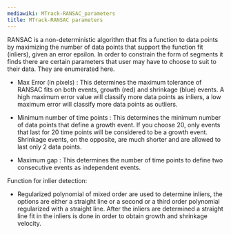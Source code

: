 ```yaml
---
mediawiki: MTrack-RANSAC_parameters
title: MTrack-RANSAC parameters
---
```


RANSAC is a non-deterministic algorithm that fits a function to data points by maximizing the number of data points that support the function fit (inliers), given an error epsilon. In order to constrain the form of segments it finds there are certain parameters that user may have to choose to suit to their data. They are enumerated here.

-   Max Error (in pixels) : This determines the maximum tolerance of RANSAC fits on both events, growth (red) and shrinkage (blue) events. A high maximum error value will classify more data points as inliers, a low maximum error will classify more data points as outliers.

<!-- -->

-   Minimum number of time points : This determines the minimum number of data points that define a growth event. If you choose 20, only events that last for 20 time points will be considered to be a growth event. Shrinkage events, on the opposite, are much shorter and are allowed to last only 2 data points.

<!-- -->

-   Maximum gap : This determines the number of time points to define two consecutive events as independent events.

Function for inlier detection:

-   Regularized polynomial of mixed order are used to determine inliers, the options are either a straight line or a second or a third order polynomial regularized with a straight line. After the inliers are determined a straight line fit in the inliers is done in order to obtain growth and shrinkage velocity.
